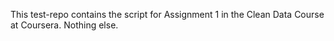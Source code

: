 This test-repo contains the script for Assignment 1 in the Clean Data Course at Coursera. 
Nothing else.
